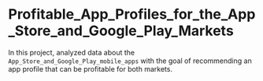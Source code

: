 # Profitable_App_Profiles_for_the_App_Store_and_Google_Play_Markets
In this project, analyzed data about the `App_Store_and_Google_Play_mobile_apps` with the goal of recommending an app profile that can be profitable for both markets.
